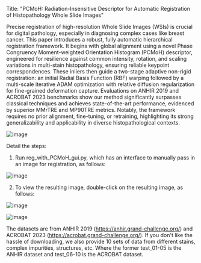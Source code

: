 
Title: "PCMoH: Radiation-Insensitive Descriptor for Automatic Registration of Histopathology Whole Slide Images"

Precise registration of high-resolution Whole Slide Images (WSIs) is crucial for digital pathology, especially in diagnosing complex cases like breast cancer. This paper introduces a robust, fully automatic hierarchical registration framework. It begins with global alignment using a novel Phase Congruency Moment-weighted Orientation Histogram (PCMoH) descriptor, engineered for resilience against common intensity, rotation, and scaling variations in multi-stain histopathology, ensuring reliable keypoint correspondences. These inliers then guide a two-stage adaptive non-rigid registration: an initial Radial Basis Function (RBF) warping followed by a multi-scale iterative ADAM optimization with relative diffusion regularization for fine-grained deformation capture. Evaluations on ANHIR 2019 and ACROBAT 2023 benchmarks show our method significantly surpasses classical techniques and achieves state-of-the-art performance, evidenced by superior MMrTRE and MP90TRE metrics. Notably, the framework requires no prior alignment, fine-tuning, or retraining, highlighting its strong generalizability and applicability in diverse histopathological contexts. 

![image](https://github.com/user-attachments/assets/a0198246-d0c8-4e52-a650-b82d78b442ea)

Detail the steps:
1. Run reg_with_PCMoH_gui.py, which has an interface to manually pass in an image for registration, as follows:

![image](https://github.com/user-attachments/assets/3521fc0c-c821-4c42-895c-b9ea10cf18ee)

2. To view the resulting image, double-click on the resulting image, as follows:

![image](https://github.com/user-attachments/assets/9adba50c-f239-4c03-92a2-f452b9533a95)

![image](https://github.com/user-attachments/assets/68403f08-6c37-4dc4-8b94-3f59143b4ba5)

The datasets are from ANHIR 2019 (https://anhir.grand-challenge.org/) and ACROBAT 2023 (https://acrobat.grand-challenge.org/).
If you don't like the hassle of downloading, we also provide 10 sets of data from different stains, complex impurities, structures, etc. Where the former test_01-05 is the ANHIR dataset and test_06-10 is the ACROBAT dataset.





